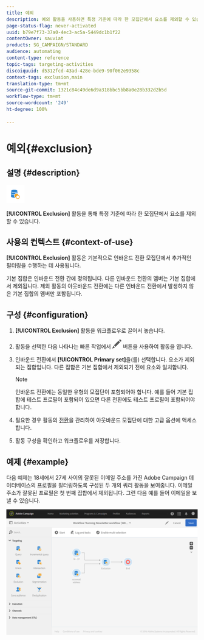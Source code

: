 ```yaml
---
title: 예외
description: 예외 활동을 사용하면 특정 기준에 따라 한 모집단에서 요소를 제외할 수 있습니다.
page-status-flag: never-activated
uuid: b79e7f73-37a0-4ec3-ac5a-5449dc1b1f22
contentOwner: sauviat
products: SG_CAMPAIGN/STANDARD
audience: automating
content-type: reference
topic-tags: targeting-activities
discoiquuid: d5312fcd-43ad-428e-bde9-90f062e9358c
context-tags: exclusion,main
translation-type: tm+mt
source-git-commit: 1321c84c49de6d9a318bbc5bb8a0e28b332d2b5d
workflow-type: tm+mt
source-wordcount: '249'
ht-degree: 100%

---
```



# 예외{#exclusion}

## 설명 {#description}

![](assets/exclusion.png)

**[!UICONTROL Exclusion]** 활동을 통해 특정 기준에 따라 한 모집단에서 요소를 제외할 수 있습니다.

## 사용의 컨텍스트 {#context-of-use}

**[!UICONTROL Exclusion]** 활동은 기본적으로 인바운드 전환 모집단에서 추가적인 필터링을 수행하는 데 사용됩니다.

기본 집합은 인바운드 전환 간에 정의됩니다. 다른 인바운드 전환의 멤버는 기본 집합에서 제외됩니다. 제외 활동의 아웃바운드 전환에는 다른 인바운드 전환에서 발생하지 않은 기본 집합의 멤버만 포함됩니다.

## 구성 {#configuration}

1. **[!UICONTROL Exclusion]** 활동을 워크플로우로 끌어서 놓습니다.
1. 활동을 선택한 다음 나타나는 빠른 작업에서 ![](assets/edit_darkgrey-24px.png) 버튼을 사용하여 활동을 엽니다.
1. 인바운드 전환에서 **[!UICONTROL Primary set]**&#x200B;을(를) 선택합니다. 요소가 제외되는 집합입니다. 다른 집합은 기본 집합에서 제외되기 전에 요소와 일치합니다.

   >[!NOTE]
   >
   >인바운드 전환에는 동일한 유형의 모집단이 포함되어야 합니다. 예를 들어 기본 집합에 테스트 프로필이 포함되어 있으면 다른 전환에도 테스트 프로필이 포함되어야 합니다.

1. 필요한 경우 활동의 [전환](../../automating/using/activity-properties.md)을 관리하여 아웃바운드 모집단에 대한 고급 옵션에 액세스합니다.
1. 활동 구성을 확인하고 워크플로우를 저장합니다.

## 예제 {#example}

다음 예제는 18세에서 27세 사이의 잘못된 이메일 주소를 가진 Adobe Campaign 데이터베이스의 프로필을 필터링하도록 구성된 두 개의 쿼리 활동을 보여줍니다. 이메일 주소가 잘못된 프로필은 첫 번째 집합에서 제외됩니다. 그런 다음 예를 들어 이메일을 보낼 수 있습니다.

![](assets/wkf_exclusion_example.png)

